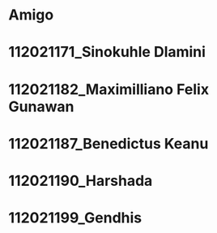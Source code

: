 # Amigo
# 112021171_Sinokuhle Dlamini
# 112021182_Maximilliano Felix Gunawan
# 112021187_Benedictus Keanu
# 112021190_Harshada
# 112021199_Gendhis
